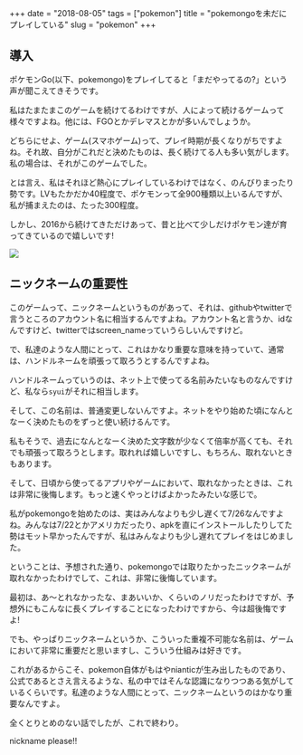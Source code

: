 +++
date = "2018-08-05"
tags = ["pokemon"]
title = "pokemongoを未だにプレイしている"
slug = "pokemon"
+++

## 導入

ポケモンGo(以下、pokemongo)をプレイしてると「まだやってるの?」という声が聞こえてきそうです。

私はたまたまこのゲームを続けてるわけですが、人によって続けるゲームって様々ですよね。他には、FGOとかデレマスとかが多いんでしょうか。

どちらにせよ、ゲーム(スマホゲーム)って、プレイ時期が長くなりがちですよね。それ故、自分がこれだと決めたものは、長く続けてる人も多い気がします。私の場合は、それがこのゲームでした。

とは言え、私はそれほど熱心にプレイしているわけではなく、のんびりまったり勢です。LVもたかだか40程度で、ポケモンって全900種類以上いるんですが、私が捕まえたのは、たった300程度。

しかし、2016から続けてきただけあって、昔と比べて少しだけポケモン達が育ってきているので嬉しいです!

![](https://syui.gitlab.io/pokemon-zukan/img/pogo-box-1.png)

## ニックネームの重要性

このゲームって、ニックネームというものがあって、それは、githubやtwitterで言うところのアカウント名に相当するんですよね。アカウント名と言うか、idなんですけど、twitterではscreen_nameっていうらしいんですけど。

で、私達のような人間にとって、これはかなり重要な意味を持っていて、通常は、ハンドルネームを頑張って取ろうとするんですよね。

ハンドルネームっていうのは、ネット上で使ってる名前みたいなものなんですけど、私なら`syui`がそれに相当します。

そして、この名前は、普通変更しないんですよ。ネットをやり始めた頃になんとなーく決めたものをずっと使い続けるんです。

私もそうで、過去になんとなーく決めた文字数が少なくて倍率が高くても、それでも頑張って取ろうとします。取れれば嬉しいですし、もちろん、取れないときもあります。

そして、日頃から使ってるアプリやゲームにおいて、取れなかったときは、これは非常に後悔します。もっと速くやっとけばよかったみたいな感じで。

私がpokemongoを始めたのは、実はみんなよりも少し遅くて7/26なんですよね。みんなは7/22とかアメリカだったり、apkを直にインストールしたりしてた勢はモット早かったんですが、私はみんなよりも少し遅れてプレイをはじめました。

ということは、予想された通り、pokemongoでは取りたかったニックネームが取れなかったわけでして、これは、非常に後悔しています。

最初は、あ～とれなかったな、まあいいか、くらいのノリだったわけですが、予想外にもこんなに長くプレイすることになったわけですから、今は超後悔ですよ!

でも、やっぱりニックネームというか、こういった重複不可能な名前は、ゲームにおいて非常に重要だと思いますし、こういう仕組みは好きです。

これがあるからこそ、pokemon自体がもはやnianticが生み出したものであり、公式であるとさえ言えるような、私の中ではそんな認識になりつつある気がしているくらいです。私達のような人間にとって、ニックネームというのはかなり重要なんですよ。

全くとりとめのない話でしたが、これで終わり。

nickname please!!

